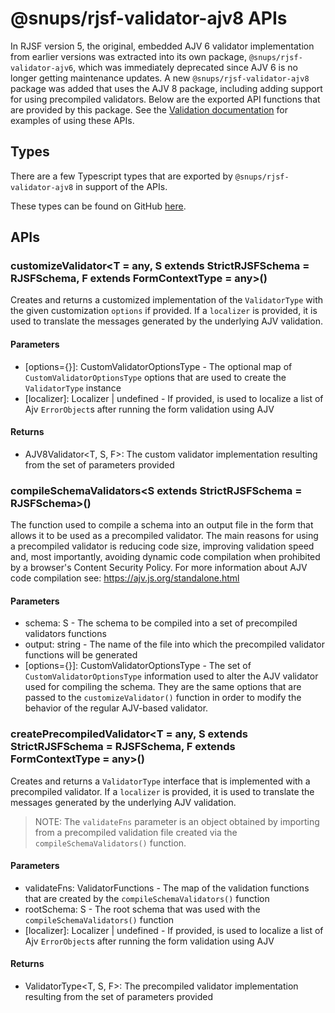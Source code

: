 # @snups/rjsf-validator-ajv8 APIs

In RJSF version 5, the original, embedded AJV 6 validator implementation from earlier versions was extracted into its own package, `@snups/rjsf-validator-ajv6`, which was immediately deprecated since AJV 6 is no longer getting maintenance updates.
A new `@snups/rjsf-validator-ajv8` package was added that uses the AJV 8 package, including adding support for using precompiled validators.
Below are the exported API functions that are provided by this package.
See the [Validation documentation](../usage/validation.md) for examples of using these APIs.

## Types

There are a few Typescript types that are exported by `@snups/rjsf-validator-ajv8` in support of the APIs.

These types can be found on GitHub [here](https://github.com/rjsf-team/react-jsonschema-form/blob/main/packages/validator-ajv8/src/types.ts).

## APIs

### customizeValidator&lt;T = any, S extends StrictRJSFSchema = RJSFSchema, F extends FormContextType = any>()

Creates and returns a customized implementation of the `ValidatorType` with the given customization `options` if provided.
If a `localizer` is provided, it is used to translate the messages generated by the underlying AJV validation.

#### Parameters

- [options={}]: CustomValidatorOptionsType - The optional map of `CustomValidatorOptionsType` options that are used to create the `ValidatorType` instance
- [localizer]: Localizer | undefined - If provided, is used to localize a list of Ajv `ErrorObject`s after running the form validation using AJV

#### Returns

- AJV8Validator&lt;T, S, F>: The custom validator implementation resulting from the set of parameters provided

### compileSchemaValidators&lt;S extends StrictRJSFSchema = RJSFSchema>()

The function used to compile a schema into an output file in the form that allows it to be used as a precompiled validator.
The main reasons for using a precompiled validator is reducing code size, improving validation speed and, most importantly, avoiding dynamic code compilation when prohibited by a browser's Content Security Policy.
For more information about AJV code compilation see: https://ajv.js.org/standalone.html

#### Parameters

- schema: S - The schema to be compiled into a set of precompiled validators functions
- output: string - The name of the file into which the precompiled validator functions will be generated
- [options={}]: CustomValidatorOptionsType - The set of `CustomValidatorOptionsType` information used to alter the AJV validator used for compiling the schema. They are the same options that are passed to the `customizeValidator()` function in order to modify the behavior of the regular AJV-based validator.

### createPrecompiledValidator&lt;T = any, S extends StrictRJSFSchema = RJSFSchema, F extends FormContextType = any>()

Creates and returns a `ValidatorType` interface that is implemented with a precompiled validator.
If a `localizer` is provided, it is used to translate the messages generated by the underlying AJV validation.

> NOTE: The `validateFns` parameter is an object obtained by importing from a precompiled validation file created via the `compileSchemaValidators()` function.

#### Parameters

- validateFns: ValidatorFunctions - The map of the validation functions that are created by the `compileSchemaValidators()` function
- rootSchema: S - The root schema that was used with the `compileSchemaValidators()` function
- [localizer]: Localizer | undefined - If provided, is used to localize a list of Ajv `ErrorObject`s after running the form validation using AJV

#### Returns

- ValidatorType&lt;T, S, F>: The precompiled validator implementation resulting from the set of parameters provided
